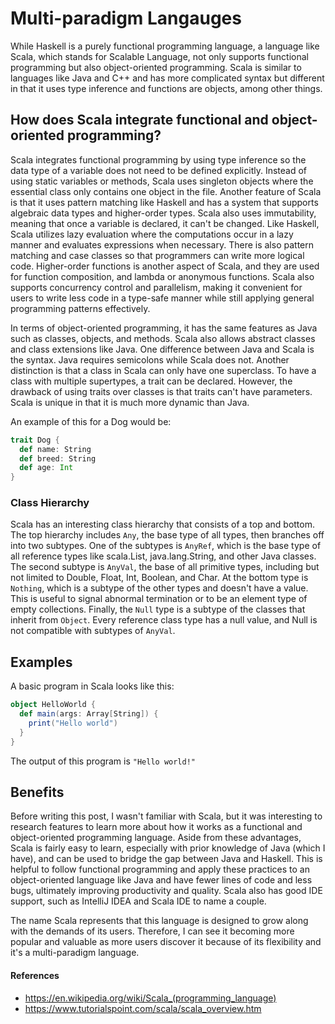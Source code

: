 # Multi-paradigm Langauges

While Haskell is a purely functional programming language, a language like Scala, which stands for Scalable Language, not only supports functional programming but also object-oriented programming. Scala is similar to languages like Java and C++ and has more complicated syntax but different in that it uses type inference and functions are objects, among other things.

## How does Scala integrate functional and object-oriented programming?
Scala integrates functional programming by using type inference so the data type of a variable does not need to be defined explicitly. Instead of using static variables or methods, Scala uses singleton objects where the essential class only contains one object in the file. Another feature of Scala is that it uses pattern matching like Haskell and has a system that supports algebraic data types and higher-order types. Scala also uses immutability, meaning that once a variable is declared, it can't be changed. Like Haskell, Scala utilizes lazy evaluation where the computations occur in a lazy manner and evaluates expressions when necessary.  There is also pattern matching and case classes so that programmers can write more logical code. Higher-order functions is another aspect of Scala, and they are used for function composition, and lambda or anonymous functions. Scala also supports concurrency control and parallelism, making it convenient for users to write less code in a type-safe manner while still applying general programming patterns effectively.

In terms of object-oriented programming, it has the same features as Java such as classes, objects, and methods. Scala also allows abstract classes and class extensions like Java. One difference between Java and Scala is the syntax. Java requires semicolons while Scala does not. Another distinction is that a class in Scala can only have one superclass. To have a class with multiple supertypes, a trait can be declared. However, the drawback of using traits over classes is that traits can't have parameters. Scala is unique in that it is much more dynamic than Java.

An example of this for a Dog would be:
```Scala
trait Dog {
  def name: String
  def breed: String
  def age: Int
}
```

### Class Hierarchy
Scala has an interesting class hierarchy that consists of a top and bottom. The top hierarchy includes `Any`, the base type of all types, then branches off into two subtypes. One of the subtypes is `AnyRef`, which is the base type of all reference types like scala.List, java.lang.String, and other Java classes. The second subtype is `AnyVal`, the base of all primitive types, including but not limited to Double, Float, Int, Boolean, and Char. At the bottom type is `Nothing`, which is a subtype of the other types and doesn't have a value. This is useful to signal abnormal termination or to be an element type of empty collections. Finally, the `Null` type is a subtype of the classes that inherit from `Object`. Every reference class type has a null value, and Null is not compatible with subtypes of `AnyVal`.

## Examples

A basic program in Scala looks like this:

```Scala
object HelloWorld {
  def main(args: Array[String]) {
    print("Hello world")
  }
}
```
The output of this program is `"Hello world!"`

## Benefits
Before writing this post, I wasn't familiar with Scala, but it was interesting to research features to learn more about how it works as a functional and object-oriented programming language. Aside from these advantages, Scala is fairly easy to learn, especially with prior knowledge of Java (which I have), and can be used to bridge the gap between Java and Haskell. This is helpful to follow functional programming and apply these practices to an object-oriented language like Java and have fewer lines of code and less bugs, ultimately improving productivity and quality. Scala also has good IDE support, such as IntelliJ IDEA and Scala IDE to name a couple.

The name Scala represents that this language is designed to grow along with the demands of its users. Therefore, I can see it becoming more popular and valuable as more users discover it because of its flexibility and it's a multi-paradigm language.

#### References
- https://en.wikipedia.org/wiki/Scala_(programming_language)
- https://www.tutorialspoint.com/scala/scala_overview.htm
